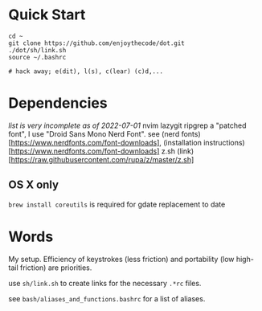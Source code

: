 # Quick Start
```
cd ~
git clone https://github.com/enjoythecode/dot.git
./dot/sh/link.sh
source ~/.bashrc

# hack away; e(dit), l(s), c(lear) (c)d,...
```

# Dependencies
*list is very incomplete as of 2022-07-01*
nvim
lazygit
ripgrep
a "patched font", I use "Droid Sans Mono Nerd Font". see (nerd fonts)[https://www.nerdfonts.com/font-downloads], (installation instructions)[https://www.nerdfonts.com/font-downloads]
z.sh (link)[https://raw.githubusercontent.com/rupa/z/master/z.sh]

## OS X only
`brew install coreutils` is required for gdate replacement to date


# Words
My setup. Efficiency of keystrokes (less friction) and portability (low high-tail friction)
are priorities.

use `sh/link.sh` to create links for the necessary `.*rc` files.

see `bash/aliases_and_functions.bashrc` for a list of aliases.
